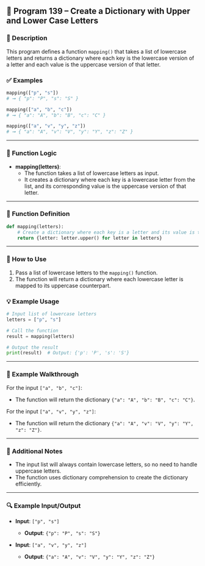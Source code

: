 
## 📘 Program 139 – Create a Dictionary with Upper and Lower Case Letters

### 📝 Description  

This program defines a function `mapping()` that takes a list of lowercase letters and returns a dictionary where each key is the lowercase version of a letter and each value is the uppercase version of that letter.

### ✅ Examples

```python
mapping(["p", "s"])
# ➞ { "p": "P", "s": "S" }

mapping(["a", "b", "c"])
# ➞ { "a": "A", "b": "B", "c": "C" }

mapping(["a", "v", "y", "z"])
# ➞ { "a": "A", "v": "V", "y": "Y", "z": "Z" }
```

---

### 🧠 Function Logic

- **mapping(letters)**:
  - The function takes a list of lowercase letters as input.
  - It creates a dictionary where each key is a lowercase letter from the list, and its corresponding value is the uppercase version of that letter.

---

### 🧠 Function Definition

```python
def mapping(letters):
    # Create a dictionary where each key is a letter and its value is the uppercase version
    return {letter: letter.upper() for letter in letters}
```

---

### 🔁 How to Use

1. Pass a list of lowercase letters to the `mapping()` function.
2. The function will return a dictionary where each lowercase letter is mapped to its uppercase counterpart.

### 💡 Example Usage

```python
# Input list of lowercase letters
letters = ["p", "s"]

# Call the function
result = mapping(letters)

# Output the result
print(result)  # Output: {'p': 'P', 's': 'S'}
```

---

### 🧠 Example Walkthrough

For the input `["a", "b", "c"]`:

- The function will return the dictionary `{"a": "A", "b": "B", "c": "C"}`.

For the input `["a", "v", "y", "z"]`:

- The function will return the dictionary `{"a": "A", "v": "V", "y": "Y", "z": "Z"}`.

---

### 🧠 Additional Notes

- The input list will always contain lowercase letters, so no need to handle uppercase letters.
- The function uses dictionary comprehension to create the dictionary efficiently.

---

### 🔍 Example Input/Output

- **Input**: `["p", "s"]`
  - **Output**: `{"p": "P", "s": "S"}`

- **Input**: `["a", "v", "y", "z"]`
  - **Output**: `{"a": "A", "v": "V", "y": "Y", "z": "Z"}`
